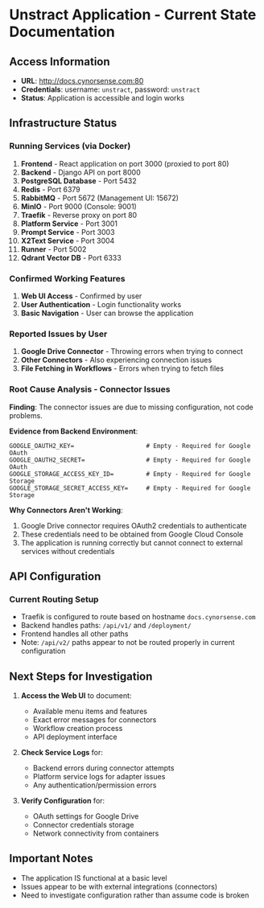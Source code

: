 # Unstract Application - Current State Documentation

## Access Information
- **URL**: http://docs.cynorsense.com:80
- **Credentials**: username: `unstract`, password: `unstract`
- **Status**: Application is accessible and login works

## Infrastructure Status

### Running Services (via Docker)
1. **Frontend** - React application on port 3000 (proxied to port 80)
2. **Backend** - Django API on port 8000
3. **PostgreSQL Database** - Port 5432
4. **Redis** - Port 6379
5. **RabbitMQ** - Port 5672 (Management UI: 15672)
6. **MinIO** - Port 9000 (Console: 9001)
7. **Traefik** - Reverse proxy on port 80
8. **Platform Service** - Port 3001
9. **Prompt Service** - Port 3003
10. **X2Text Service** - Port 3004
11. **Runner** - Port 5002
12. **Qdrant Vector DB** - Port 6333

### Confirmed Working Features
1. **Web UI Access** - Confirmed by user
2. **User Authentication** - Login functionality works
3. **Basic Navigation** - User can browse the application

### Reported Issues by User
1. **Google Drive Connector** - Throwing errors when trying to connect
2. **Other Connectors** - Also experiencing connection issues
3. **File Fetching in Workflows** - Errors when trying to fetch files

### Root Cause Analysis - Connector Issues

**Finding**: The connector issues are due to missing configuration, not code problems.

**Evidence from Backend Environment**:
```
GOOGLE_OAUTH2_KEY=                    # Empty - Required for Google OAuth
GOOGLE_OAUTH2_SECRET=                 # Empty - Required for Google OAuth
GOOGLE_STORAGE_ACCESS_KEY_ID=         # Empty - Required for Google Storage
GOOGLE_STORAGE_SECRET_ACCESS_KEY=     # Empty - Required for Google Storage
```

**Why Connectors Aren't Working**:
1. Google Drive connector requires OAuth2 credentials to authenticate
2. These credentials need to be obtained from Google Cloud Console
3. The application is running correctly but cannot connect to external services without credentials

## API Configuration

### Current Routing Setup
- Traefik is configured to route based on hostname `docs.cynorsense.com`
- Backend handles paths: `/api/v1/` and `/deployment/`
- Frontend handles all other paths
- Note: `/api/v2/` paths appear to not be routed properly in current configuration

## Next Steps for Investigation

1. **Access the Web UI** to document:
   - Available menu items and features
   - Exact error messages for connectors
   - Workflow creation process
   - API deployment interface

2. **Check Service Logs** for:
   - Backend errors during connector attempts
   - Platform service logs for adapter issues
   - Any authentication/permission errors

3. **Verify Configuration** for:
   - OAuth settings for Google Drive
   - Connector credentials storage
   - Network connectivity from containers

## Important Notes
- The application IS functional at a basic level
- Issues appear to be with external integrations (connectors)
- Need to investigate configuration rather than assume code is broken